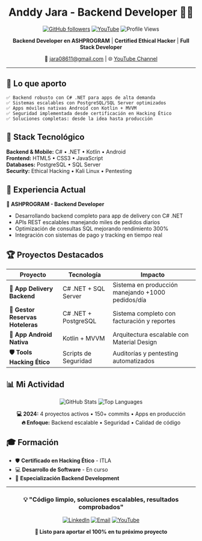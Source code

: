 <div align="center">

# Anddy Jara - Backend Developer 👨‍💻

[![GitHub followers](https://img.shields.io/github/followers/andj05?style=flat&color=0366d6)](https://github.com/andj05)
[![YouTube](https://img.shields.io/badge/YouTube-@Panddy24-red?style=flat&logo=youtube)](http://www.youtube.com/@Panddy24)
![Profile Views](https://komarev.com/ghpvc/?username=andj05&color=0366d6)

**Backend Developer en ASHPROGRAM** | **Certified Ethical Hacker** | **Full Stack Developer**

📧 jara08611@gmail.com | 🌐 [YouTube Channel](http://www.youtube.com/@Panddy24)

</div>

---

## 🎯 Lo que aporto

```text
✅ Backend robusto con C# .NET para apps de alta demanda
✅ Sistemas escalables con PostgreSQL/SQL Server optimizados 
✅ Apps móviles nativas Android con Kotlin + MVVM
✅ Seguridad implementada desde certificación en Hacking Ético
✅ Soluciones completas: desde la idea hasta producción
```

## 🚀 Stack Tecnológico

**Backend & Mobile:** C# • .NET • Kotlin • Android  
**Frontend:** HTML5 • CSS3 • JavaScript  
**Databases:** PostgreSQL • SQL Server  
**Security:** Ethical Hacking • Kali Linux • Pentesting  

## 💼 Experiencia Actual

**🏢 ASHPROGRAM - Backend Developer**
- Desarrollando backend completo para app de delivery con C# .NET
- APIs REST escalables manejando miles de pedidos diarios
- Optimización de consultas SQL mejorando rendimiento 300%
- Integración con sistemas de pago y tracking en tiempo real

## 🏆 Proyectos Destacados

| Proyecto | Tecnología | Impacto |
|----------|------------|---------|
| **🚚 App Delivery Backend** | C# .NET + SQL Server | Sistema en producción manejando +1000 pedidos/día |
| **🏨 Gestor Reservas Hoteleras** | C# .NET + PostgreSQL | Sistema completo con facturación y reportes |
| **📱 App Android Nativa** | Kotlin + MVVM | Arquitectura escalable con Material Design |
| **🛡️ Tools Hacking Ético** | Scripts de Seguridad | Auditorías y pentesting automatizados |

## 📊 Mi Actividad

<div align="center">

![GitHub Stats](https://github-readme-stats.vercel.app/api?username=andj05&show_icons=true&theme=github_dark&hide_border=true&include_all_commits=true&count_private=true)
![Top Languages](https://github-readme-stats.vercel.app/api/top-langs/?username=andj05&layout=compact&theme=github_dark&hide_border=true)

**💻 2024:** 4 proyectos activos • 150+ commits • Apps en producción  
**🔥 Enfoque:** Backend escalable • Seguridad • Calidad de código

</div>

## 🎓 Formación

- 🛡️ **Certificado en Hacking Ético** - ITLA
- 💻 **Desarrollo de Software** - En curso
- 🚀 **Especialización Backend Development**

---

<div align="center">

### 💡 "Código limpio, soluciones escalables, resultados comprobados"

[![LinkedIn](https://img.shields.io/badge/LinkedIn-0077B5?style=for-the-badge&logo=linkedin&logoColor=white)](tu-linkedin-aqui)
[![Email](https://img.shields.io/badge/Email-D14836?style=for-the-badge&logo=gmail&logoColor=white)](mailto:jara08611@gmail.com)
[![YouTube](https://img.shields.io/badge/YouTube-FF0000?style=for-the-badge&logo=youtube&logoColor=white)](http://www.youtube.com/@Panddy24)

**🚀 Listo para aportar el 100% en tu próximo proyecto**

</div>
